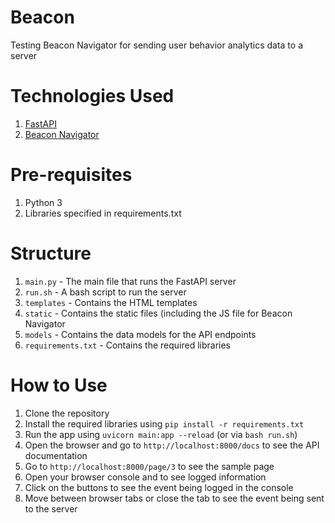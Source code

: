 # Beacon
Testing Beacon Navigator for sending user behavior analytics data to a server


# Technologies Used
1. [FastAPI](https://fastapi.tiangolo.com/)
2. [Beacon Navigator](https://developer.mozilla.org/en-US/docs/Web/API/Navigator/sendBeacon)


# Pre-requisites
1. Python 3
2. Libraries specified in requirements.txt

# Structure
1. `main.py` - The main file that runs the FastAPI server
2. `run.sh` - A bash script to run the server
3. `templates` - Contains the HTML templates
4. `static` - Contains the static files (including the JS file for Beacon Navigator
5. `models` - Contains the data models for the API endpoints
6. `requirements.txt` - Contains the required libraries

# How to Use
1. Clone the repository
2. Install the required libraries using `pip install -r requirements.txt`
3. Run the app using `uvicorn main:app --reload` (or via `bash run.sh`)
4. Open the browser and go to `http://localhost:8000/docs` to see the API documentation
5. Go to `http://localhost:8000/page/3` to see the sample page
6. Open your browser console and to see logged information
7. Click on the buttons to see the event being logged in the console
8. Move between browser tabs or close the tab to see the event being sent to the server
